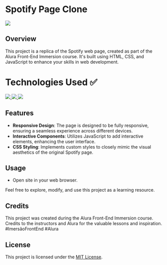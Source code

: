 # Spotify Page Clone

<img src="https://private-user-images.githubusercontent.com/109006053/300638377-64c1ae5b-18d4-4486-b2cb-455a1a437f8c.png?jwt=eyJhbGciOiJIUzI1NiIsInR5cCI6IkpXVCJ9.eyJpc3MiOiJnaXRodWIuY29tIiwiYXVkIjoicmF3LmdpdGh1YnVzZXJjb250ZW50LmNvbSIsImtleSI6ImtleTUiLCJleHAiOjE3MDY1NzM2MjEsIm5iZiI6MTcwNjU3MzMyMSwicGF0aCI6Ii8xMDkwMDYwNTMvMzAwNjM4Mzc3LTY0YzFhZTViLTE4ZDQtNDQ4Ni1iMmNiLTQ1NWExYTQzN2Y4Yy5wbmc_WC1BbXotQWxnb3JpdGhtPUFXUzQtSE1BQy1TSEEyNTYmWC1BbXotQ3JlZGVudGlhbD1BS0lBVkNPRFlMU0E1M1BRSzRaQSUyRjIwMjQwMTMwJTJGdXMtZWFzdC0xJTJGczMlMkZhd3M0X3JlcXVlc3QmWC1BbXotRGF0ZT0yMDI0MDEzMFQwMDA4NDFaJlgtQW16LUV4cGlyZXM9MzAwJlgtQW16LVNpZ25hdHVyZT1hNWYzNDI0NGMyYzQwOTcwZmYxOTJjYjI1ZmRjZDE3YWNkNTQ2ZGZkMDY4MmFlODBkYmI3YzE1YThiZGFmZjFjJlgtQW16LVNpZ25lZEhlYWRlcnM9aG9zdCZhY3Rvcl9pZD0wJmtleV9pZD0wJnJlcG9faWQ9MCJ9.R2Jm_9ODorxRhvdlZxD5g46rEPQdjckuU8Y5v3YiXIE"/>

## Overview

This project is a replica of the Spotify web page, created as part of the Alura Front-End Immersion course. It's built using HTML, CSS, and JavaScript to enhance your skills in web development.

# Technologies Used ✅
<a href="https://skillicons.dev">
    <img src="https://skillicons.dev/icons?i=html" />
    <img src="https://skillicons.dev/icons?i=css" />
    <img src="https://skillicons.dev/icons?i=js" />
</a>

## Features

- **Responsive Design**: The page is designed to be fully responsive, ensuring a seamless experience across different devices.
- **Interactive Components**: Utilizes JavaScript to add interactive elements, enhancing the user interface.
- **CSS Styling**: Implements custom styles to closely mimic the visual aesthetics of the original Spotify page.

## Usage

- Open site in your web browser.

Feel free to explore, modify, and use this project as a learning resource.

## Credits

This project was created during the Alura Front-End Immersion course. Credits to the instructors and Alura for the valuable lessons and inspiration.
#ImersãoFrontEnd #Alura

## License

This project is licensed under the [MIT License](LICENSE).
